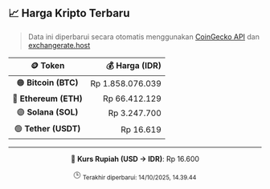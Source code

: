 

<!-- HARGA_KRIPTO -->
## 📈 Harga Kripto Terbaru

> Data ini diperbarui secara otomatis menggunakan [CoinGecko API](https://www.coingecko.com/) dan [exchangerate.host](https://exchangerate.host/)

<div align="center">

| 🪙 Token | 💰 Harga (IDR) |
|:------:|---------------:|
| 🟠 **Bitcoin (BTC)**   | Rp 1.858.076.039 |
| 🔵 **Ethereum (ETH)**  | Rp 66.412.129 |
| 🟣 **Solana (SOL)**    | Rp 3.247.700 |
| 🟢 **Tether (USDT)**   | Rp 16.619 |

---

💱 **Kurs Rupiah (USD → IDR)**: Rp 16.600

🕒 <sub>Terakhir diperbarui: 14/10/2025, 14.39.44</sub>

</div>
<!-- /HARGA_KRIPTO -->